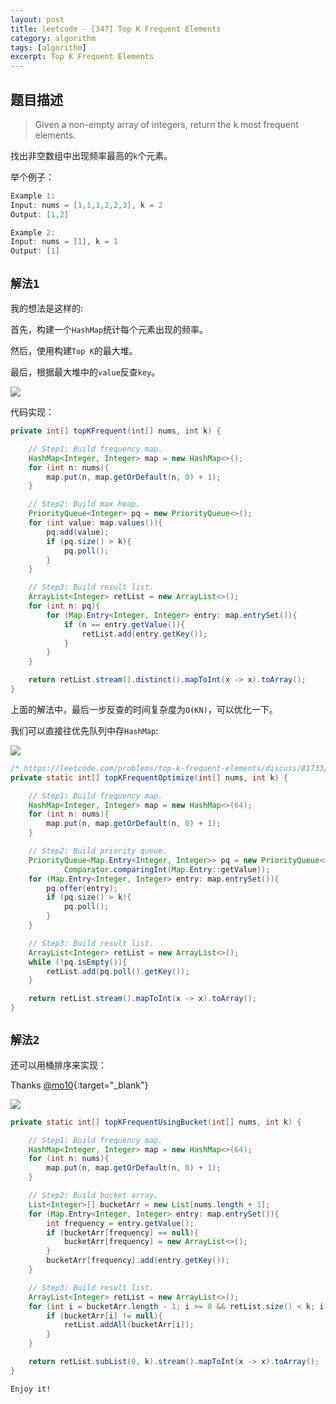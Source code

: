 ```yaml
---
layout: post
title: leetcode - [347] Top K Frequent Elements
category: algorithm
tags: [algorithm]
excerpt: Top K Frequent Elements
---
```


## 题目描述  

> Given a non-empty array of integers, return the k most frequent elements.  

找出非空数组中出现频率最高的`k`个元素。  


举个例子：  

``` java
Example 1:
Input: nums = [1,1,1,2,2,3], k = 2
Output: [1,2]

Example 2:
Input: nums = [1], k = 1
Output: [1]
```

## `解法1`  

我的想法是这样的:  

首先，构建一个`HashMap`统计每个元素出现的频率。  

然后，使用构建`Top K`的最大堆。  

最后，根据最大堆中的`value`反查`key`。  


![](https://yyc-images.oss-cn-beijing.aliyuncs.com/leetcode_347_mine.png)

代码实现：  

``` java
private int[] topKFrequent(int[] nums, int k) {

    // Step1: Build frequency map.
    HashMap<Integer, Integer> map = new HashMap<>();
    for (int n: nums){
        map.put(n, map.getOrDefault(n, 0) + 1);
    }

    // Step2: Build max heap.
    PriorityQueue<Integer> pq = new PriorityQueue<>();
    for (int value: map.values()){
        pq.add(value);
        if (pq.size() > k){
            pq.poll();
        }
    }

    // Step3: Build result list.
    ArrayList<Integer> retList = new ArrayList<>();
    for (int n: pq){
        for (Map.Entry<Integer, Integer> entry: map.entrySet()){
            if (n == entry.getValue()){
                retList.add(entry.getKey());
            }
        }
    }

    return retList.stream().distinct().mapToInt(x -> x).toArray();
}
```

上面的解法中，最后一步反查的时间复杂度为`O(KN)`，可以优化一下。  

我们可以直接往优先队列中存`HashMap`:  


![](https://yyc-images.oss-cn-beijing.aliyuncs.com/leetcode_347_pq_store_map.png)



``` java
/* https://leetcode.com/problems/top-k-frequent-elements/discuss/81733/*Java*-straightforward-O(N-%2B-(N-k)lg-k)-solution */
private static int[] topKFrequentOptimize(int[] nums, int k) {

    // Step1: Build frequency map.
    HashMap<Integer, Integer> map = new HashMap<>(64);
    for (int n: nums){
        map.put(n, map.getOrDefault(n, 0) + 1);
    }

    // Step2: Build priority queue.
    PriorityQueue<Map.Entry<Integer, Integer>> pq = new PriorityQueue<>(
            Comparator.comparingInt(Map.Entry::getValue));
    for (Map.Entry<Integer, Integer> entry: map.entrySet()){
        pq.offer(entry);
        if (pq.size() > k){
            pq.poll();
        }
    }

    // Step3: Build result list.
    ArrayList<Integer> retList = new ArrayList<>();
    while (!pq.isEmpty()){
        retList.add(pq.poll().getKey());
    }

    return retList.stream().mapToInt(x -> x).toArray();
}
```



## `解法2`  

还可以用桶排序来实现：  

Thanks [@mo10](https://leetcode.com/problems/top-k-frequent-elements/discuss/81602/Java-O(n)-Solution-Bucket-Sort){:target="_blank"}  


![](https://yyc-images.oss-cn-beijing.aliyuncs.com/leetcode_347_using_bucket.png)


``` java
private static int[] topKFrequentUsingBucket(int[] nums, int k) {

    // Step1: Build frequency map.
    HashMap<Integer, Integer> map = new HashMap<>(64);
    for (int n: nums){
        map.put(n, map.getOrDefault(n, 0) + 1);
    }

    // Step2: Build bucket array.
    List<Integer>[] bucketArr = new List[nums.length + 1];
    for (Map.Entry<Integer, Integer> entry: map.entrySet()){
        int frequency = entry.getValue();
        if (bucketArr[frequency] == null){
            bucketArr[frequency] = new ArrayList<>();
        }
        bucketArr[frequency].add(entry.getKey());
    }

    // Step3: Build result list.
    ArrayList<Integer> retList = new ArrayList<>();
    for (int i = bucketArr.length - 1; i >= 0 && retList.size() < k; i--){
        if (bucketArr[i] != null){
            retList.addAll(bucketArr[i]);
        }
    }

    return retList.subList(0, k).stream().mapToInt(x -> x).toArray();
}
```

`Enjoy it!`